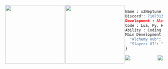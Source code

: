 <img align="left" src="https://cdn.discordapp.com/attachments/1170025747872751736/1170390944063959110/N.png" width="189"/>
<img align="left" src="https://cdn.discordapp.com/attachments/1170025747872751736/1170390773636812800/Profile3.png" width="189"/>

```py
Name : x2Neptune
Discord": 710731327611207692
Development : Alchemy Hub, Crazzy Hub, Phoenix Hub
Code : Lua, Py, Html, Js, Node
Ability : Coding , Bypass , Decoder , Design
Main Development : {
  "Alchemy Hub": "Free Script Hub support PC / Mobile with high quality",
  "Slayerz UI": "Free Ui Library that support PC / Mobile will stable!"
}
```


<img align="left" src="https://github-readme-stats.vercel.app/api?username=x2-Neptune&theme=algolia&hide_border=false&include_all_commits=true&count_private=false"/>
<img align="right" src="https://github-readme-streak-stats.herokuapp.com/?user=x2-Neptune&theme=algolia&hide_border=false" />
